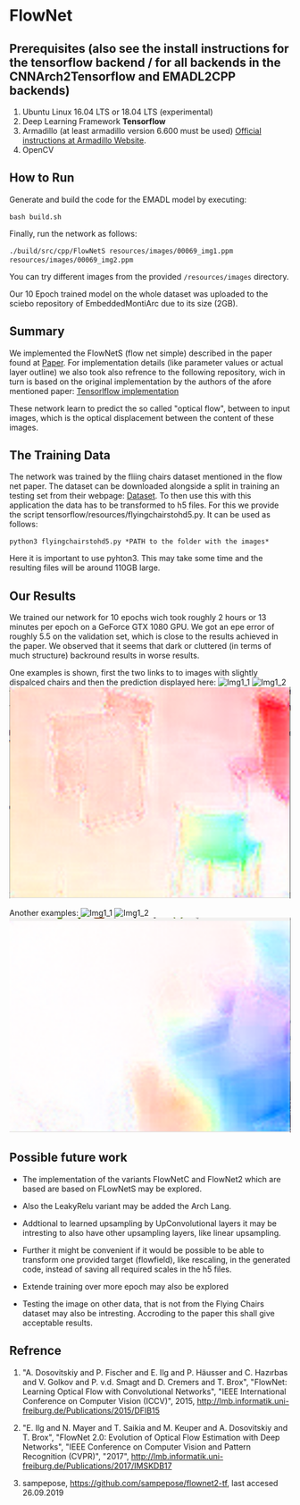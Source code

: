 <!-- (c) https://github.com/MontiCore/monticore -->
# FlowNet

## Prerequisites (also see the install instructions for the tensorflow backend / for all backends in the CNNArch2Tensorflow and EMADL2CPP backends)

1. Ubuntu Linux 16.04 LTS or 18.04 LTS (experimental)
2. Deep Learning Framework **Tensorflow**
3. Armadillo (at least armadillo version 6.600 must be used) [Official instructions at Armadillo Website](http://arma.sourceforge.net/download.html).
4. OpenCV


## How to Run

Generate and build the code for the EMADL model by executing:

```
bash build.sh
```

Finally, run the network as follows:
```
./build/src/cpp/FlowNetS resources/images/00069_img1.ppm resources/images/00069_img2.ppm 
```

You can try different images from the provided `/resources/images` directory.

Our 10 Epoch trained model on the whole dataset was uploaded to the sciebo repository of EmbeddedMontiArc due to its size (2GB).

## Summary

We implemented the FlowNetS (flow net simple) described in the paper found at [Paper](https://lmb.informatik.uni-freiburg.de/Publications/2015/DFIB15).
For implementation details (like parameter values or actual layer outline) we also took also refrence to the following repository, wich in turn is based 
on the original implementation by the authors of the afore mentioned paper: [Tensorlflow implementation](https://github.com/sampepose/flownet2-tf)

These network learn to predict the so called "optical flow", between to input images, which is the optical displacement between the content of these images.


## The Training Data

The network was trained by the fliing chairs dataset mentioned in the flow net paper. The dataset can be downloaded alongside a split in training an testing set from their webpage:
[Dataset](https://lmb.informatik.uni-freiburg.de/resources/datasets/). To then use this with this application the data has to be transformed to h5 files. For this we provide the script tensorflow/resources/flyingchairstohd5.py.
It can be used as follows: 
```
python3 flyingchairstohd5.py *PATH to the folder with the images*
```
Here it is important to use pyhton3. This may take some time and the resulting files will be around 110GB large.


## Our Results

We trained our network for 10 epochs wich took roughly 2 hours or 13 minutes per epoch on a GeForce GTX 1080 GPU. We got an epe error of roughly 5.5 on the validation
set, which is close to the results achieved in the paper. We observed that it seems that dark or cluttered (in terms of much structure) backround results in worse results.

One examples is shown, first the two links to to images with slightly dispalced chairs and then the prediction displayed here: ![Img1_1](examples/00069_img1.ppm) ![Img1_2](examples/00069_img2.ppm)<br/>
![Pred1](examples/prediction_00069.png)

Another examples: ![Img1_1](examples/00073_img1.ppm) ![Img1_2](examples/00073_img2.ppm)<br/>
![Pred1](examples/prediction_00073.png)


## Possible future work

* The implementation of the variants FlowNetC and FlowNet2 which are based are based on FLowNetS may be explored.
	 
* Also the LeakyRelu variant may be added the Arch Lang.
	
* Addtional to learned upsampling by UpConvolutional layers it may be intresting to also have other upsampling layers, like linear upsampling.
	
* Further it might be convenient if it would be possible to be able to transform one provided target (flowfield), like rescaling, in the 
generated code, instead of saving all required scales in the h5 files.
	 
* Extende training over more epoch may also be explored
	
* Testing the image on other data, that is not from the Flying Chairs dataset may also be intresting. Accroding to the paper this shall give acceptable results.
	
	
## Refrence

1. "A. Dosovitskiy and P. Fischer and E. Ilg and P. Häusser and C. Hazırbas and V. Golkov and P. v.d. Smagt and D. Cremers and T. Brox", "FlowNet: Learning Optical Flow with Convolutional Networks", 
"IEEE International Conference on Computer Vision (ICCV)", 2015, http://lmb.informatik.uni-freiburg.de/Publications/2015/DFIB15
 	
 2. "E. Ilg and N. Mayer and T. Saikia and M. Keuper and A. Dosovitskiy and T. Brox", "FlowNet 2.0: Evolution of Optical Flow Estimation with Deep Networks", 
"IEEE Conference on Computer Vision and Pattern Recognition (CVPR)", "2017", http://lmb.informatik.uni-freiburg.de/Publications/2017/IMSKDB17
	
3. sampepose, https://github.com/sampepose/flownet2-tf, last accesed 26.09.2019